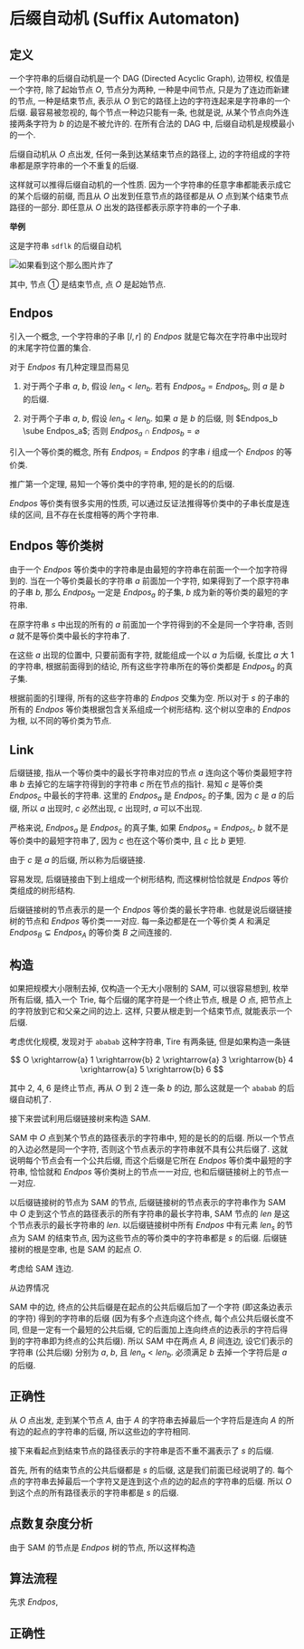 # 后缀自动机 (Suffix Automaton)

## 定义

一个字符串的后缀自动机是一个 DAG (Directed Acyclic Graph), 边带权, 权值是一个字符, 除了起始节点 $O$, 节点分为两种, 一种是中间节点, 只是为了连边而新建的节点, 一种是结束节点, 表示从 $O$ 到它的路径上边的字符连起来是字符串的一个后缀. 最容易被忽视的, 每个节点一种边只能有一条, 也就是说, 从某个节点向外连接两条字符为 $b$ 的边是不被允许的. 在所有合法的 DAG 中, 后缀自动机是规模最小的一个.

后缀自动机从 $O$ 点出发, 任何一条到达某结束节点的路径上, 边的字符组成的字符串都是原字符串的一个不重复的后缀.

这样就可以推得后缀自动机的一个性质. 因为一个字符串的任意字串都能表示成它的某个后缀的前缀, 而且从 $O$ 出发到任意节点的路径都是从 $O$ 点到某个结束节点路径的一部分. 即任意从 $O$ 出发的路径都表示原字符串的一个子串.

**举例**

这是字符串 `sdflk` 的后缀自动机

![如果看到这个那么图片炸了](https://cdn.luogu.com.cn/upload/image_hosting/f7vjnjow.png)

其中, 节点 $①$ 是结束节点, 点 $O$ 是起始节点.

## $\mathbf{Endpos}$

引入一个概念, 一个字符串的子串 $[l, r]$ 的 $Endpos$ 就是它每次在字符串中出现时的末尾字符位置的集合. 

对于 $Endpos$ 有几种定理显而易见

1. 对于两个子串 $a$, $b$, 假设 $len_a < len_b$. 若有 $Endpos_a = Endpos_b$, 则 $a$ 是 $b$ 的后缀.

2. 对于两个子串 $a$, $b$, 假设 $len_a < len_b$. 如果 $a$ 是 $b$ 的后缀, 则 $Endpos_b \sube Endpos_a$; 否则 $Endpos_a \cap Endpos_b = \varnothing$

引入一个等价类的概念, 所有 $Endpos_i = Endpos$ 的字串 $i$ 组成一个 $Endpos$ 的等价类.

推广第一个定理, 易知一个等价类中的字符串, 短的是长的的后缀.

$Endpos$ 等价类有很多实用的性质, 可以通过反证法推得等价类中的子串长度是连续的区间, 且不存在长度相等的两个字符串.

## $\mathbf{Endpos}$ 等价类树

由于一个 $Endpos$ 等价类中的字符串是由最短的字符串在前面一个一个加字符得到的. 当在一个等价类最长的字符串 $a$ 前面加一个字符, 如果得到了一个原字符串的子串 $b$, 那么 $Endpos_b$ 一定是 $Endpos_a$ 的子集, $b$ 成为新的等价类的最短的字符串.

在原字符串 $s$ 中出现的所有的 $a$ 前面加一个字符得到的不全是同一个字符串, 否则 $a$ 就不是等价类中最长的字符串了.

在这些 $a$ 出现的位置中, 只要前面有字符, 就能组成一个以 $a$ 为后缀, 长度比 $a$ 大 $1$ 的字符串, 根据前面得到的结论, 所有这些字符串所在的等价类都是 $Endpos_a$ 的真子集.

根据前面的引理得, 所有的这些字符串的 $Endpos$ 交集为空. 所以对于 $s$ 的子串的所有的 $Endpos$ 等价类根据包含关系组成一个树形结构. 这个树以空串的 $Endpos$ 为根, 以不同的等价类为节点.

## $\mathbf{Link}$

后缀链接, 指从一个等价类中的最长字符串对应的节点 $a$ 连向这个等价类最短字符串 $b$ 去掉它的左端字符得到的字符串 $c$ 所在节点的指针. 易知 $c$ 是等价类 $Endpos_c$ 中最长的字符串. 这里的 $Endpos_a$ 是 $Endpos_c$ 的子集, 因为 $c$ 是 $a$ 的后缀, 所以 $a$ 出现时, $c$ 必然出现, $c$ 出现时, $a$ 可以不出现.

严格来说, $Endpos_a$ 是 $Endpos_c$ 的真子集, 如果 $Endpos_a = Endpos_c$, $b$ 就不是等价类中的最短字符串了, 因为 $c$ 也在这个等价类中, 且 $c$ 比 $b$ 更短.

由于 $c$ 是 $a$ 的后缀, 所以称为后缀链接.

容易发现, 后缀链接由下到上组成一个树形结构, 而这棵树恰恰就是 $Endpos$ 等价类组成的树形结构. 

后缀链接树的节点表示的是一个 $Endpos$ 等价类的最长字符串. 也就是说后缀链接树的节点和 $Endpos$ 等价类一一对应. 每一条边都是在一个等价类 $A$ 和满足 $Endpos_B \subsetneq Endpos_A$ 的等价类 $B$ 之间连接的.

## 构造

如果把规模大小限制去掉, 仅构造一个无大小限制的 SAM, 可以很容易想到, 枚举所有后缀, 插入一个 Trie, 每个后缀的尾字符是一个终止节点, 根是 $O$ 点, 把节点上的字符放到它和父亲之间的边上. 这样, 只要从根走到一个结束节点, 就能表示一个后缀.

考虑优化规模, 发现对于 `ababab` 这种字符串, Tire 有两条链, 但是如果构造一条链

$$
O \xrightarrow{a} 1 \xrightarrow{b} 2 \xrightarrow{a} 3 \xrightarrow{b} 4 \xrightarrow{a} 5 \xrightarrow{b} 6
$$

其中 $2$, $4$, $6$ 是终止节点, 再从 $O$ 到 $2$ 连一条 $b$ 的边, 那么这就是一个 `ababab` 的后缀自动机了.

接下来尝试利用后缀链接树来构造 SAM.

SAM 中 $O$ 点到某个节点的路径表示的字符串中, 短的是长的的后缀. 所以一个节点的入边必然是同一个字符, 否则这个节点表示的字符串就不具有公共后缀了. 这就说明每个节点会有一个公共后缀, 而这个后缀是它所在 $Endpos$ 等价类中最短的字符串, 恰恰就和 $Endpos$ 等价类树上的节点一一对应, 也和后缀链接树上的节点一一对应.

以后缀链接树的节点为 SAM 的节点, 后缀链接树的节点表示的字符串作为 SAM 中 $O$ 走到这个节点的路径表示的所有字符串的最长字符串, SAM 节点的 $len$ 是这个节点表示的最长字符串的 $len$. 以后缀链接树中所有 $Endpos$ 中有元素 $len_s$ 的节点为 SAM 的结束节点, 因为这些节点的等价类中的字符串都是 $s$ 的后缀. 后缀链接树的根是空串, 也是 SAM 的起点 $O$.

考虑给 SAM 连边.

从边界情况

<!-- SAM 要求 $O$ 到每个点的路径可以和这个点表示的 $Endpos$ 等价类的所有字符串一一对应, 这样才能保证起点 $O$ 到结束节点的路径表示的字符串不重不漏地表示了 $s$ 的后缀, 并且 $O$ 到任意节点的路径和 $s$ 的所有子串一一对应. -->

<!-- 对于 $s$ 的前缀, 易知它们一定是各自等价类的最长的字符串. 所以每个前缀都有一个自己的节点, 而前缀 $i$ 和前缀 $i + 1$ 之间会有连边 $s_{i + 1}$. -->

<!-- 有些前缀 $[1, r]$ 的后缀 $[l, r]$ 和这个前缀在同一个等价类中, 那就在 $O$ 和前缀 $l$ 之间连边 $s_l$. -->

<!-- 接下来处理其它的等价类之间的连边,  -->

<!-- 用数学归纳法, 先证明 $O$ 以一条边直接连接的节点, 即存在单个字符组成的字符串的 $Endpos$ 等价类表示的节点. 所有 $s$ 中出现过的字符一定都会在 $O$ 点有一条边, 因为单个字符组成的子串一定在 $O$ 点走一条边就能走到. 而它们等价类中的其它字符串无非是在这个字符前面加了一个前缀而已, 如果在同一个等价类,  -->

SAM 中的边, 终点的公共后缀是在起点的公共后缀后加了一个字符 (即这条边表示的字符) 得到的字符串的后缀 (因为有多个点连向这个终点, 每个点公共后缀长度不同, 但是一定有一个最短的公共后缀, 它的后面加上连向终点的边表示的字符后得到的字符串即为终点的公共后缀). 所以 SAM 中在两点 $A$, $B$ 间连边, 设它们表示的字符串 (公共后缀) 分别为 $a$, $b$, 且 $len_a < len_b$. 必须满足 $b$ 去掉一个字符后是 $a$ 的后缀.

## 正确性

从 $O$ 点出发, 走到某个节点 $A$, 由于 $A$ 的字符串去掉最后一个字符后是连向 $A$ 的所有边的起点的字符串的后缀, 所以这些边的字符相同.

接下来看起点到结束节点的路径表示的字符串是否不重不漏表示了 $s$ 的后缀.

首先, 所有的结束节点的公共后缀都是 $s$ 的后缀, 这是我们前面已经说明了的. 每个点的字符串去掉最后一个字符又是连到这个点的边的起点的字符串的后缀. 所以 $O$ 到这个点的所有路径表示的字符串都是 $s$ 的后缀.

## 点数复杂度分析

由于 SAM 的节点是 $Endpos$ 树的节点, 所以这样构造

## 算法流程

先求 $Endpos$, 

## 正确性
